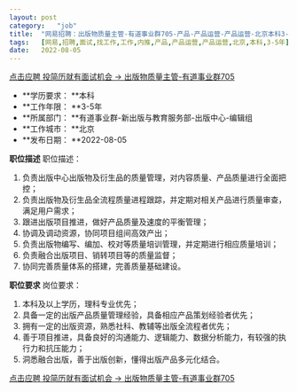 ```yaml
---
layout:	post
category:	"job"
title:	"网易招聘：出版物质量主管-有道事业群705-产品-产品运营-产品运营-北京本科3-5年"
tags:	[网易,招聘,面试,找工作,工作,内推,产品,产品运营,产品运营,北京,本科,3-5年]
date:	2022-08-05
---
```


[点击应聘 投简历就有面试机会 -> 出版物质量主管-有道事业群705](http://mobile.bole.netease.com/bole/boleDetail?id=42136&employeeId=346f03c3cda5f04c&key=all)



- **学历要求： **本科
- **工作年限： **3-5年
- **所属部门： **有道事业群-新出版与教育服务部-出版中心-编辑组
- **工作城市： **北京
- **发布日期： **2022-08-05



**职位描述**
职位描述：
1. 负责出版中心出版物及衍生品的质量管理，对内容质量、产品质量进行全面把控；
2. 负责出版物及衍生品全流程质量进程跟踪，并定期对相关产品进行质量审查，满足用户需求；
3. 跟进出版项目推进，做好产品质量及速度的平衡管理；
4. 协调及调动资源，协同项目组间高效产出；
5. 负责出版物编写、编加、校对等质量培训管理，并定期进行相应质量培训；
6. 负责融合出版项目、销转项目等的质量监督；
7. 协同完善质量体系的搭建，完善质量基础建设。




**职位要求**
岗位要求：
1. 本科及以上学历，理科专业优先；
2. 具备一定的出版产品质量管理经验，具备相应产品策划经验者优先；
3. 拥有一定的出版资源，熟悉社科、教辅等出版全流程者优先；
4. 善于项目推进，具备良好的沟通能力、逻辑能力、数据分析能力，有较强的执行力和抗压能力；
5. 洞悉融合出版，善于出版创新，懂得出版产品多元化结合。



[点击应聘 投简历就有面试机会 -> 出版物质量主管-有道事业群705](http://mobile.bole.netease.com/bole/boleDetail?id=42136&employeeId=346f03c3cda5f04c&key=all)